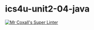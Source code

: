 # ics4u-unit2-04-java

[![Mr Coxall's Super Linter](https://github.com/dbcalitis/ics4u-unit2-04-java/workflows/Mr%20Coxall's%20Super%20Linter/badge.svg)](https://github.com/dbcalitis/ics4u-unit2-04-java/actions/)
